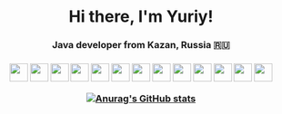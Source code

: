 <h1 align="center">Hi there, I'm Yuriy!</a> 
<h3 align="center">Java developer from Kazan, Russia 🇷🇺</h3>
<h3 align="center"><img src="https://img.shields.io/badge/java-%23ED8B00.svg?style=for-the-badge&logo=java&logoColor=white" height="32"</h3>
<img src="https://img.shields.io/badge/spring-%236DB33F.svg?style=for-the-badge&logo=spring&logoColor=white" height="32"</h3>
<img src="https://img.shields.io/badge/docker-%230db7ed.svg?style=for-the-badge&logo=docker&logoColor=white" height="32"</h3>
<img src="https://img.shields.io/badge/kubernetes-%23326ce5.svg?style=for-the-badge&logo=kubernetes&logoColor=white"height="32"</h3>
<img src="https://img.shields.io/badge/Apache%20Kafka-000?style=for-the-badge&logo=apachekafka"height="32"</h3>
<img src="https://img.shields.io/badge/jenkins-%232C5263.svg?style=for-the-badge&logo=jenkins&logoColor=white" height="32"</h3>
<img src="https://img.shields.io/badge/postgres-%23316192.svg?style=for-the-badge&logo=postgresql&logoColor=white" height="32"</h3>
<img src="https://img.shields.io/badge/MongoDB-%234ea94b.svg?style=for-the-badge&logo=mongodb&logoColor=white" height="32"</h3>
<img src="https://img.shields.io/badge/Ubuntu-E95420?style=for-the-badge&logo=ubuntu&logoColor=white" height="32"</h3>
<img src="https://img.shields.io/badge/Apache%20Maven-C71A36?style=for-the-badge&logo=Apache%20Maven&logoColor=white" height="32"</h3>
<img src="https://img.shields.io/badge/Gradle-02303A.svg?style=for-the-badge&logo=Gradle&logoColor=white" height="32"</h3>
<img src="https://img.shields.io/badge/jira-%230A0FFF.svg?style=for-the-badge&logo=jira&logoColor=white" height="32"</h3>
<img src="https://img.shields.io/badge/-Swagger-%23Clojure?style=for-the-badge&logo=swagger&logoColor=white" height="32"</h3>
  
[![Anurag's GitHub stats](https://github-readme-stats.vercel.app/api?username=bones-wp)](https://github.com/anuraghazra/github-readme-stats)

